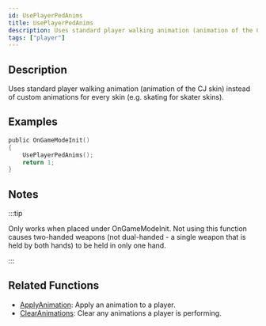 ```yaml
---
id: UsePlayerPedAnims
title: UsePlayerPedAnims
description: Uses standard player walking animation (animation of the CJ skin) instead of custom animations for every skin (e.
tags: ["player"]
---
```


## Description

Uses standard player walking animation (animation of the CJ skin) instead of custom animations for every skin (e.g. skating for skater skins).

## Examples

```c
public OnGameModeInit()
{
    UsePlayerPedAnims();
    return 1;
}
```

## Notes

:::tip

Only works when placed under OnGameModeInit. Not using this function causes two-handed weapons (not dual-handed - a single weapon that is held by both hands) to be held in only one hand.

:::

## Related Functions

- [ApplyAnimation](ApplyAnimation): Apply an animation to a player.
- [ClearAnimations](ClearAnimations): Clear any animations a player is performing.
